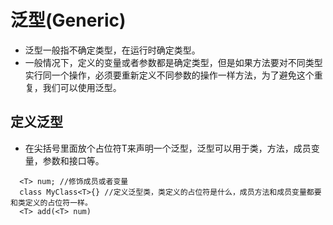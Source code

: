 # 泛型(Generic)
  * 泛型一般指不确定类型，在运行时确定类型。
  * 一般情况下，定义的变量或者参数都是确定类型，但是如果方法要对不同类型实行同一个操作，必须要重新定义不同参数的操作一样方法，为了避免这个重复，我们可以使用泛型。
 ## 定义泛型
  * 在尖括号里面放个占位符T来声明一个泛型，泛型可以用于类，方法，成员变量，参数和接口等。
  ```
    <T> num; //修饰成员或者变量
    class MyClass<T>{} //定义泛型类，类定义的占位符是什么，成员方法和成员变量都要和类定义的占位符一样。
    <T> add(<T> num)
  ```